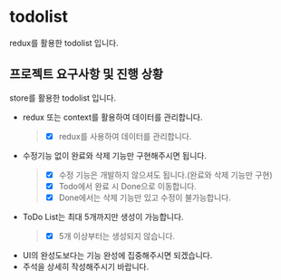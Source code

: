 # todolist
redux를 활용한 todolist 입니다.

## 프로젝트 요구사항 및 진행 상황
store를 활용한 todolist 입니다.
- redux 또는 context를 활용하여 데이터를 관리합니다.
    > - [X] redux를 사용하여 데이터를 관리합니다.
- 수정기능 없이 완료와 삭제 기능만 구현해주시면 됩니다.
    > - [X] 수정 기능은 개발하지 않으셔도 됩니다.(완료와 삭제 기능만 구현)
    > - [X] Todo에서 완료 시 Done으로 이동합니다.
    > - [X] Done에서는 삭제 기능만 있고 수정이 불가능합니다.
- ToDo List는 최대 5개까지만 생성이 가능합니다.
    > - [X] 5개 이상부터는 생성되지 않습니다.
- UI의 완성도보다는 기능 완성에 집중해주시면 되겠습니다.
- 주석을 상세히 작성해주시기 바랍니다.
